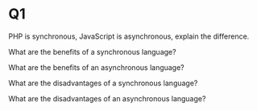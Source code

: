 # Q1

PHP is synchronous, JavaScript is asynchronous, explain the difference. 



What are the benefits of a synchronous language?



What are the benefits of an asynchronous language?



What are the disadvantages of a synchronous language?



What are the disadvantages of an asynchronous language?
 
